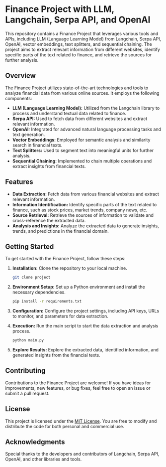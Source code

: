# Finance Project with LLM, Langchain, Serpa API, and OpenAI

This repository contains a Finance Project that leverages various tools and APIs, including LLM (Language Learning Model) from Langchain, Serpa API, OpenAI, vector embeddings, text splitters, and sequential chaining. The project aims to extract relevant information from different websites, identify specific parts of the text related to finance, and retrieve the sources for further analysis.

## Overview

The Finance Project utilizes state-of-the-art technologies and tools to analyze financial data from various online sources. It employs the following components:

- **LLM (Language Learning Model):** Utilized from the Langchain library to process and understand textual data related to finance.
- **Serpa API:** Used to fetch data from different websites and extract relevant information.
- **OpenAI:** Integrated for advanced natural language processing tasks and text generation.
- **Vector Embeddings:** Employed for semantic analysis and similarity search in financial texts.
- **Text Splitters:** Used to segment text into meaningful units for further analysis.
- **Sequential Chaining:** Implemented to chain multiple operations and extract insights from financial texts.

## Features

- **Data Extraction:** Fetch data from various financial websites and extract relevant information.
- **Information Identification:** Identify specific parts of the text related to finance, such as stock prices, market trends, company news, etc.
- **Source Retrieval:** Retrieve the sources of information to validate and cross-reference the extracted data.
- **Analysis and Insights:** Analyze the extracted data to generate insights, trends, and predictions in the financial domain.

## Getting Started

To get started with the Finance Project, follow these steps:

1. **Installation:** Clone the repository to your local machine.
   ```sh
   git clone project
   ```

2. **Environment Setup:** Set up a Python environment and install the necessary dependencies.
   ```sh
   pip install -r requirements.txt
   ```

3. **Configuration:** Configure the project settings, including API keys, URLs to monitor, and parameters for data extraction.

4. **Execution:** Run the main script to start the data extraction and analysis process.
   ```sh
   python main.py
   ```

5. **Explore Results:** Explore the extracted data, identified information, and generated insights from the financial texts.

## Contributing

Contributions to the Finance Project are welcome! If you have ideas for improvements, new features, or bug fixes, feel free to open an issue or submit a pull request.

## License

This project is licensed under the [MIT License](LICENSE). You are free to modify and distribute the code for both personal and commercial use.

## Acknowledgments

Special thanks to the developers and contributors of Langchain, Serpa API, OpenAI, and other libraries and tools.
